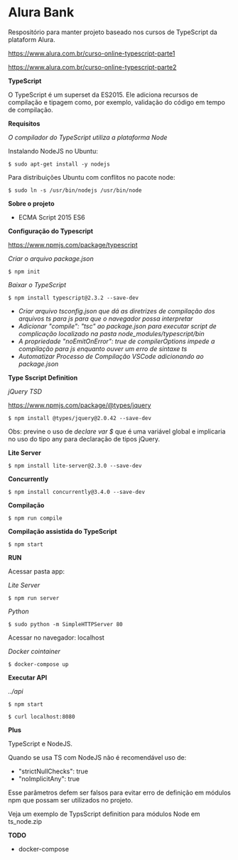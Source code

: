 # Alura Bank

Respositório para manter projeto baseado nos cursos de TypeScript da plataform Alura.

https://www.alura.com.br/curso-online-typescript-parte1

https://www.alura.com.br/curso-online-typescript-parte2

**TypeScript**

O TypeScript é um superset da ES2015. Ele adiciona recursos de compilação e tipagem como, por exemplo, validação do código em tempo de compilação.

**Requisitos**

_O compilador do TypeScript utiliza a plataforma Node_

Instalando NodeJS no Ubuntu:

`$ sudo apt-get install -y nodejs
`

Para distribuições Ubuntu com conflitos no pacote node:

`$ sudo ln -s /usr/bin/nodejs /usr/bin/node
`

**Sobre o projeto**

- ECMA Script 2015 ES6 

**Configuração do Typescript**

https://www.npmjs.com/package/typescript

_Criar o arquivo package.json_

`$ npm init
`

_Baixar o TypeScript_

`$ npm install typescript@2.3.2 --save-dev
`

- _Criar arquivo tsconfig.json que dá as diretrizes de compilação dos arquivos ts para js para que o navegador possa interpretar_
- _Adicionar  "compile": "tsc" ao package.json para executar script de complicação localizado na pasta node_modules/typescript/bin_
- _A propriedade "noEmitOnError": true de compilerOptions impede a compilação para js enquanto ouver um erro de sintaxe ts_
- _Automatizar Processo de Compilação VSCode adicionando ao package.json_


**Type Sscript Definition**

_jQuery TSD_

https://www.npmjs.com/package/@types/jquery

` $ npm install @types/jquery@2.0.42 --save-dev
`

Obs: previne o uso de _declare var $_ que é uma variável global e implicaria no uso do tipo any para declaração de tipos jQuery.


**Lite Server**

` $ npm install lite-server@2.3.0 --save-dev
`


**Concurrently**

` $ npm install concurrently@3.4.0 --save-dev
`


**Compilação**

`$ npm run compile
`

**Compilação assistida do TypeScript**

`$ npm start
`

**RUN**

Acessar pasta app:

_Lite Server_

`$ npm run server
`


_Python_

`$ sudo python -m SimpleHTTPServer 80
`

Acessar no navegador: localhost

_Docker cointainer_ 

`$ docker-compose up
`

**Executar API**

_../api_


`$ npm start
`


`$ curl localhost:8080
`


**Plus**

TypeScript e NodeJS.

Quando se usa TS com NodeJS não é recomendável uso de:
- "strictNullChecks": true
- "noImplicitAny": true

Esse parâmetros defem ser falsos para evitar erro de definição em módulos npm que possam ser utilizados no projeto.

Veja um exemplo de TypsScript definition para módulos Node em ts_node.zip


**TODO**

- docker-compose